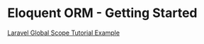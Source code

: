 # Eloquent ORM - Getting Started

[Laravel Global Scope Tutorial Example](https://www.itsolutionstuff.com/post/laravel-global-scope-tutorial-exampleexample.html)
